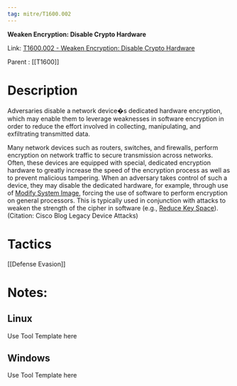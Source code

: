 ```yaml
---
tag: mitre/T1600.002
---
```


**Weaken Encryption: Disable Crypto Hardware**

Link: [T1600.002 - Weaken Encryption: Disable Crypto Hardware](https://attack.mitre.org/techniques/T1600/002)

Parent : [[T1600]]


# Description

Adversaries disable a network device�s dedicated hardware encryption, which may enable them to leverage weaknesses in software encryption in order to reduce the effort involved in collecting, manipulating, and exfiltrating transmitted data.

Many network devices such as routers, switches, and firewalls, perform encryption on network traffic to secure transmission across networks. Often, these devices are equipped with special, dedicated encryption hardware to greatly increase the speed of the encryption process as well as to prevent malicious tampering. When an adversary takes control of such a device, they may disable the dedicated hardware, for example, through use of [Modify System Image](https://attack.mitre.org/techniques/T1601), forcing the use of software to perform encryption on general processors. This is typically used in conjunction with attacks to weaken the strength of the cipher in software (e.g., [Reduce Key Space](https://attack.mitre.org/techniques/T1600/001)). (Citation: Cisco Blog Legacy Device Attacks)

# Tactics


[[Defense Evasion]]


# Notes:

## Linux

Use Tool Template here

## Windows

Use Tool Template here